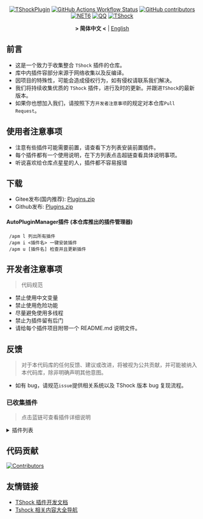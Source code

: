 <div align = "center">

[![TShockPlugin](https://socialify.git.ci/UnrealMultiple/TShockPlugin/image?description=1&descriptionEditable=A%20TShock%20Chinese%20Plugin%20Collection%20Repository&forks=1&issues=1&language=1&logo=https%3A%2F%2Fgithub.com%2FUnrealMultiple%2FTShockPlugin%2Fblob%2Fmaster%2Ficon.png%3Fraw%3Dtrue&name=1&pattern=Circuit%20Board&pulls=1&stargazers=1&theme=Auto)](https://github.com/UnrealMultiple/TShockPlugin)
[![GitHub Actions Workflow Status](https://img.shields.io/github/actions/workflow/status/UnrealMultiple/TShockPlugin/.github%2Fworkflows%2Fbuild.yml)](https://github.com/UnrealMultiple/TShockPlugin/actions)
[![GitHub contributors](https://img.shields.io/github/contributors/UnrealMultiple/TShockPlugin?style=flat)](https://github.com/UnrealMultiple/TShockPlugin/graphs/contributors)
[![NET6](https://img.shields.io/badge/Core-%20.NET_6-blue)](https://dotnet.microsoft.com/zh-cn/)
[![QQ](https://img.shields.io/badge/QQ-EB1923?logo=tencent-qq&logoColor=white)](https://qm.qq.com/cgi-bin/qm/qr?k=54tOesIU5g13yVBNFIuMBQ6AzjgE6f0m&jump_from=webapi&authKey=6jzafzJEqQGzq7b2mAHBw+Ws5uOdl83iIu7CvFmrfm/Xxbo2kNHKSNXJvDGYxhSW)
[![TShock](https://img.shields.io/badge/TShock5.2.0-2B579A.svg?&logo=TShock&logoColor=white)](https://github.com/Pryaxis/TShock)

**&gt; 简体中文 &lt;** | [English](README_en.md)

</div>

## 前言
- 这是一个致力于收集整合 `TShock` 插件的仓库。
- 库中内插件容部分来源于网络收集以及反编译。
- 因项目的特殊性，可能会造成侵权行为，如有侵权请联系我们解决。
- 我们将持续收集优质的 `TShock` 插件，进行及时的更新。并跟进`TShock`的最新版本。
- 如果你也想加入我们，请按照下方`开发者注意事项`的规定对本仓库`Pull Request`。


## 使用者注意事项

- 注意有些插件可能需要前置，请查看下方列表安装前置插件。
- 每个插件都有一个使用说明，在下方列表点击超链查看具体说明事项。
- 听说喜欢给仓库点星星的人，插件都不容易报错

## 下载

- Gitee发布(国内推荐): [Plugins.zip](https://gitee.com/kksjsj/TShockPlugin/releases/download/V1.0.0.0/Plugins.zip)
- Github发布: [Plugins.zip](https://github.com/UnrealMultiple/TShockPlugin/releases/download/V1.0.0.0/Plugins.zip)

#### AutoPluginManager插件 (本仓库推出的插件管理器)  
     /apm l 列出所有插件  
     /apm i <插件名> 一键安装插件  
     /apm u [插件名] 检查并且更新插件  

## 开发者注意事项

> 代码规范

- 禁止使用中文变量
- 禁止使用危险功能
- 尽量避免使用多线程
- 禁止为插件留有后门
- 请给每个插件项目附带一个 README.md 说明文件。

## 反馈

> 对于本代码库的任何反馈、建议或改进，将被视为公共贡献，并可能被纳入本代码库，除非明确声明其他意图。

- 如有 bug，请规范`issue`提供相关系统以及 TShock 版本 bug 复现流程。

### 已收集插件

> 点击蓝链可查看插件详细说明

<Details>
<Summary>插件列表</Summary>

|                                名称                                |          插件说明           |                                                                        前置                                                                        |
|:----------------------------------------------------------------:|:-----------------------:|:------------------------------------------------------------------------------------------------------------------------------------------------:|
|         [AutoPluginManager](src/AutoPluginManager/README.md)         |        一键自动更新插件         |                                                                        无                                                                         |
|              [ChattyBridge](src/ChattyBridge/README.md)              |         用于跨服聊天          |                                                                        无                                                                         |
|              [EconomicsAPI](src/EconomicsAPI/README.md)              |         经济插件前置          |                                                                        无                                                                         |
|             [Economics.RPG](src/Economics.RPG/README.md)             |           RPG           |                                                      [EconomicsAPI](src/EconomicsAPI/README.md)                                                      |
|      [Economics.WeaponPlus](src/Economics.WeaponPlus/README.md)      |          强化武器           |                                                      [EconomicsAPI](src/EconomicsAPI/README.md)                                                      |
|            [Economics.Deal](src/Economics.RPG/README.md)             |          交易插件           |                                                      [EconomicsAPI](src/EconomicsAPI/README.md)                                                      |
|            [Economics.Shop](src/Economics.Shop/README.md)            |          商店插件           | [EconomicsAPI](src/EconomicsAPI/README.md)<br>[Economics.RPG](src/https://github.com/UnrealMultiple/TShockPlugin/blob/master/Economics.RPG/README.md) |
|           [Economics.Skill](src/Economics.Skill/README.md)           |          技能插件           | [EconomicsAPI](src/EconomicsAPI/README.md)<br>[Economics.RPG](src/https://github.com/UnrealMultiple/TShockPlugin/blob/master/Economics.RPG/README.md) |
|          [Economics.Regain](src/Economics.Regain/README.md)          |          物品回收           |                                                      [EconomicsAPI](src/EconomicsAPI/README.md)                                                      |
|      [Economics.Projectile](src/Economics.Projectile/README.md)      |          自定义弹幕          |                                [EconomicsAPI](src/EconomicsAPI/README.md)<br>[Economics.RPG](src/Economics.RPG/README.md)                                |
|             [Economics.NPC](src/Economics.NPC/README.md)             |         自定义怪物奖励         |                                                      [EconomicsAPI](src/EconomicsAPI/README.md)                                                      |
|            [Economics.Task](src/Economics.Task/README.md)            |          任务插件           | [EconomicsAPI](src/EconomicsAPI/README.md)<br>[Economics.RPG](src/https://github.com/UnrealMultiple/TShockPlugin/blob/master/Economics.RPG/README.md) |
|               [CreateSpawn](src/CreateSpawn/README.md)               |         出生点建筑生成         |                                                                        无                                                                         |
|             [AutoBroadcast](src/AutoBroadcast/README.md)             |          自动广播           |                                                                        无                                                                         |
|                  [AutoTeam](src/AutoTeam/README.md)                  |          自动队伍           |                                                                        无                                                                         |
|             [BridgeBuilder](src/BridgeBuilder/README.md)             |          快速铺桥           |                                                                        无                                                                         |
|         [OnlineGiftPackage](src/OnlineGiftPackage/README.md)         |          在线礼包           |                                                                        无                                                                         |
|              [LifemaxExtra](src/LifemaxExtra/README.md)              |        吃更多生命果/水晶        |                                                                        无                                                                         |
|           [DisableMonsLoot](src/DisableMonsLoot/README.md)           |          禁怪物掉落          |                                                                        无                                                                         |
|                 [PermaBuff](src/PermaBuff/README.md)                 |         永久 Buff         |                                                                        无                                                                         |
|              [ShortCommand](src/ShortCommand/README.md)              |          简短指令           |                                                                        无                                                                         |
|               [ProgressBag](src/ProgressBag/README.md)               |          进度礼包           |                                                                        无                                                                         |
|               [CriticalHit](src/CriticalHit/README.md)               |          击打提示           |                                                                        无                                                                         |
|                      [Back](src/Back/README.md)                      |          死亡回溯           |                                                                        无                                                                         |
|                    [BanNpc](src/BanNpc/README.md)                    |         阻止怪物生成          |                                                                        无                                                                         |
|                  [MapTeleport](src/MapTp/README.md)                  |         双击大地图传送         |                                                                        无                                                                         |
|               [RandReSpawn](src/RandRespawn/README.md)               |          随机出生点          |                                                                        无                                                                         |
|                     [CGive](src/CGive/README.md)                     |          离线命令           |                                                                        无                                                                         |
|               [RainbowChat](src/RainbowChat/README.md)               |        每次说话颜色不一样        |                                                                        无                                                                         |
|           [NormalDropsBags](src/NormalDropsBags/README.md)           |         普通难度宝藏袋         |                                                                        无                                                                         |
| [DisableSurfaceProjectiles](src/DisableSurfaceProjectiles/README.md) |          禁地表弹幕          |                                                                        无                                                                         |
|            [RecipesBrowser](src/RecipesBrowser/README.md)            |           合成表           |                                                                        无                                                                         |
|             [DisableGodMod](src/DisableGodMod/README.md)             |         阻止玩家无敌          |                                                                        无                                                                         |
|              [TownNPCHomes](src/TownNPCHomes/README.md)              |        NPC 快速回家         |                                                                        无                                                                         |
|                [RegionView](src/RegionView/README.md)                |         显示区域边界          |                                                                        无                                                                         |
|                   [Noagent](src/Noagent/README.md)                   |       禁止代理 ip 进入        |                                                                        无                                                                         |
|            [SwitchCommands](src/SwitchCommands/README.md)            |         区域执行指令          |                                                                        无                                                                         |
|               [GolfRewards](src/GolfRewards/README.md)               |          高尔夫奖励          |                                                                        无                                                                         |
|                  [DataSync](src/DataSync/README.md)                  |          进度同步           |                                                                        无                                                                         |
|          [ProgressRestrict](src/ProgressRestrict/README.md)          |          超进度检测          |                                                          [DataSync](src/DataSync/README.md)                                                          |
|               [PacketsStop](src/PacketsStop/README.md)               |          数据包拦截          |                                                                        无                                                                         |
|                 [DeathDrop](src/DeathDrop/README.md)                 |     怪物死亡随机和自定义掉落物品      |                                                                        无                                                                         |
|              [DTEntryBlock](src/DTEntryBlock/README.md)              |        阻止进入地牢或神庙        |                                                                        无                                                                         |
|             [PerPlayerLoot](src/PerPlayerLoot/README.md)             |        玩家战利品单独箱子        |                                                                        无                                                                         |
|                     [PvPer](src/PvPer/README.md)                     |          决斗系统           |                                                                        无                                                                         |
|            [DumpTerrariaID](src/DumpTerrariaID/README.md)            |          输出 ID          |                                                                        无                                                                         |
|           [DamageStatistic](src/DamageStatistic/README.md)           |          伤害统计           |                                                                        无                                                                         |
|          [AdditionalPylons](src/AdditionalPylons/README.md)          |         放置更多晶塔          |                                                                        无                                                                         |
|                   [History](src/History/README.md)                   |         历史图格记录          |                                                                        无                                                                         |
|             [Invincibility](src/Invincibility/README.md)             |          限时无敌           |                                                                        无                                                                         |
|                    [Ezperm](src/Ezperm/README.md)                    |          批量改权限          |                                                                        无                                                                         |
|                 [AutoClear](src/Autoclear/README.md)                 |         智能自动扫地          |                                                                        无                                                                         |
|            [EssentialsPlus](src/EssentialsPlus/README.md)            |         更多管理指令          |                                                                        无                                                                         |
|                [ShowArmors](src/ShowArmors/README.md)                |          展示装备栏          |                                                                        无                                                                         |
|                 [VeinMiner](src/VeinMiner/README.md)                 |          连锁挖矿           |                                                                        无                                                                         |
|        [PersonalPermission](src/PersonalPermission/README.md)        |        为玩家单独设置权限        |                                                                        无                                                                         |
|             [ItemPreserver](src/ItemPreserver/README.md)             |         指定物品不消耗         |                                                                        无                                                                         |
|        [SimultaneousUseFix](src/SimultaneousUseFix/README.md)        |     解决卡双锤卡星旋机枪之类的问题     |                                      [Chireiden.TShock.Omni](src/https://github.com/sgkoishi/yaaiomni/releases)                                      |
|                [Challenger](src/Challenger/README.md)                |          挑战者模式          |                                                                        无                                                                         |
|              [MiniGamesAPI](src/MiniGamesAPI/README.md)              |        豆沙小游戏 API        |                                                                        无                                                                         |
|               [BuildMaster](src/BuildMaster/README.md)               |      豆沙小游戏·建筑大师模式       |                                                      [MiniGamesAPI](src/MiniGamesAPI/README.md)                                                      |
|             [JourneyUnlock](src/JourneyUnlock/README.md)             |         解锁旅途物品          |                                                                        无                                                                         |
|               [ListPlugins](src/ListPlugins/README.md)               |          查已装插件          |                                                                        无                                                                         |
|                   [BagPing](src/BagPing/README.md)                   |        地图上标记宝藏袋         |                                                                        无                                                                         |
|               [ServerTools](src/ServerTools/README.md)               |         服务器管理工具         |                                                                        无                                                                         |
|                  [Platform](src/Platform/README.md)                  |         判断玩家设备          |                                                                        无                                                                         |
|                    [CaiLib](src/CaiLib/README.md)                    |        Cai 的前置库         |                                                                        无                                                                         |
|               [GenerateMap](src/GenerateMap/README.md)               |         生成地图图片          |                                                            [CaiLib](src/CaiLib/README.md)                                                            |
|             [RestInventory](src/RestInventory/README.md)             |     提供 REST 查询背包接口      |                                                                        无                                                                         |
|        [WikiLangPackLoader](src/WikiLangPackLoader/README.md)        |     为服务器加载 Wiki 语言包     |                                                                        无                                                                         |
|                  [HelpPlus](src/HelpPlus/README.md)                  |      修复和增强 Help 命令      |                                                                        无                                                                         |
|                    [CaiBot](src/CaiBot/README.md)                    |       CaiBot 适配插件       |                                                                       自带前置                                                                       |
|               [HouseRegion](src/HouseRegion/README.md)               |          圈地插件           |                                                                        无                                                                         |
|                [SignInSign](src/SignInSign/README.md)                |         告示牌登录插件         |                                                                        无                                                                         |
|        [WeaponPlusCostCoin](src/WeaponPlusCostCoin/README.md)        |         武器强化钱币版         |                                                                        无                                                                         |
|                   [Respawn](src/Respawn/README.md)                   |          原地复活           |                                                                        无                                                                         |
|               [EndureBoost](src/EndureBoost/README.md)               |     物品一定数量后长时间buff      |                                                                        无                                                                         |
|       [AnnouncementBoxPlus](src/AnnouncementBoxPlus/README.md)       |         广播盒功能强化         |                                                                        无                                                                         |
|                [ConsoleSql](src/ConsoleSql/README.md)                |     允许你在控制台执行SQL语句      |                                                                        无                                                                         |
|          [ProgressControl](src/ProgressControls/README.md)           |      计划书（自动化控制服务器）      |                                                                        无                                                                         |
|                  [RealTime](src/RealTime/README.md)                  |      使服务器内时间同步现实时间      |                                                                        无                                                                         |
|                 [GoodNight](src/GoodNight/README.md)                 |           宵禁            |                                                                        无                                                                         |
|               [Musicplayer](src/MusicPlayer/README.md)               |         简易音乐播放器         |                                                                        无                                                                         |
|               [TimerKeeper](src/TimerKeeper/README.md)               |         保存计时器状态         |                                                                        无                                                                         |
|                 [Chameleon](src/Chameleon/README.md)                 |          进服前登录          |                                                                        无                                                                         |
|                  [SpclPerm](src/SpclPerm/README.md)                  |          服主特权           |                                                                        无                                                                         |
|              [MonsterRegen](src/MonsterRegen/README.md)              |         怪物进度回血          |                                                                        无                                                                         |
|            [HardPlayerDrop](src/HardPlayerDrop/README.md)            |        硬核死亡掉生命水晶        |                                                                        无                                                                         |
|                [ReFishTask](src/ReFishTask/README.md)                |        自动刷新渔夫任务         |                                                                        无                                                                         |
|                 [Sandstorm](src/Sandstorm/README.md)                 |          切换沙尘暴          |                                                                        无                                                                         |
|           [RandomBroadcast](src/RandomBroadcast/README.md)           |          随机广播           |                                                                        无                                                                         |
|                    [BedSet](src/BedSet/README.md)                    |        设置并记录重生点         |                                                                        无                                                                         |
|              [ConvertWorld](src/ConvertWorld/README.md)              |       击败怪物转换世界物品        |                                                                        无                                                                         |
|            [AutoStoreItems](src/AutoStoreItems/README.md)            |          自动储存           |                                                                        无                                                                         |
|          [ZHIPlayerManager](src/ZHIPlayerManager/README.md)          |       zhi的玩家管理插件        |                                                                        无                                                                         |
|                [SpawnInfra](src/SpawnInfra/README.md)                |         生成基础建设          |                                                                        无                                                                         |
|                  [CNPCShop](src/CNPCShop/README.md)                  |        自定义NPC商店         |                                                                        无                                                                         |
|           [SessionSentinel](src/SessionSentinel/README.md)           |     处理长时间不发送数据包的玩家      |                                                                        无                                                                         |
|           [TeleportRequest](src/TeleportRequest/README.md)           |          传送请求           |                                                                        无                                                                         |
|            [CaiRewardChest](src/CaiRewardChest/README.md)            | 将自然生成的箱子变为所有人都可以领一次的奖励箱 |                                                                        无                                                                         |
|     [CaiCustomEmojiCommand](src/CaiCustomEmojiCommand/README.md)     |         自定义表情命令         |                                                                        无                                                                         |
|           [BetterWhitelist](src/BetterWhitelist/README.md)           |          白名单插件          |                                                                        无                                                                         |
|                 [AutoReset](src/AutoReset/README.md)                 |         完全自动重置          |                                                                        无                                                                         |
|              [SmartRegions](src/SmartRegions/README.md)              |          智能区域           |                                                                        无                                                                         |
|       [ProxyProtocolSocket](src/ProxyProtocolSocket/README.md)       |  接受 proxy protocol 协议   |                                                                        无                                                                         |
|           [UnseenInventory](src/UnseenInventory/README.md)           |  允许服务器端生成“无法获取”的物品   |                                                                        无                                                                         |
|              [ChestRestore](src/ChestRestore/README.md)              |  资源服无限物品   |                                                                        无                                                                         |

</Details>

## 代码贡献

[![Contributors](https://stats.deeptrain.net/contributor/UnrealMultiple/TShockPlugin)](https://github.com/UnrealMultiple/TShockPlugin/graphs/contributors)

## 友情链接

- [TShock 插件开发文档](https://github.com/ACaiCat/TShockPluginDocument)
- [Tshock 相关内容大全导航](https://github.com/UnrealMultiple/Tshock-nav)
